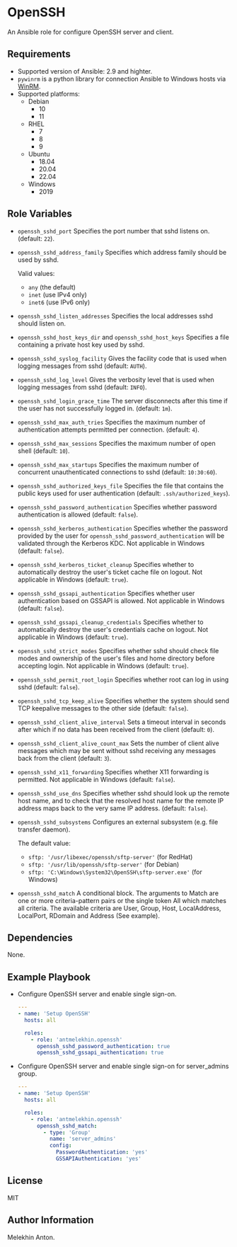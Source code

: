 OpenSSH
=======

An Ansible role for configure OpenSSH server and client.

Requirements
------------

- Supported version of Ansible: 2.9 and highter.
- `pywinrm` is a python library for connection Ansible to Windows hosts via [WinRM](https://docs.ansible.com/ansible/latest/user_guide/windows_winrm.html).
- Supported platforms:
  - Debian
    - 10
    - 11
  - RHEL
    - 7
    - 8
    - 9
  - Ubuntu
    - 18.04
    - 20.04
    - 22.04
  - Windows
    - 2019

Role Variables
--------------

- `openssh_sshd_port` Specifies the port number that sshd listens on. (default: `22`).
- `openssh_sshd_address_family` Specifies which address family should be used by sshd.

  Valid values:
  - `any` (the default)
  - `inet` (use IPv4 only)
  - `inet6` (use IPv6 only)

- `openssh_sshd_listen_addresses` Specifies the local addresses sshd should listen on.
- `openssh_sshd_host_keys_dir` and `openssh_sshd_host_keys` Specifies a file containing a private host key used by sshd.
- `openssh_sshd_syslog_facility` Gives the facility code that is used when logging messages from sshd (default: `AUTH`).
- `openssh_sshd_log_level` Gives the verbosity level that is used when logging messages from sshd (default: `INFO`).
- `openssh_sshd_login_grace_time` The server disconnects after this time if the user has not successfully logged in. (default: `1m`).
- `openssh_sshd_max_auth_tries` Specifies the maximum number of authentication attempts permitted per connection. (default: `4`).
- `openssh_sshd_max_sessions` Specifies the maximum number of open shell (default: `10`).
- `openssh_sshd_max_startups` Specifies the maximum number of concurrent unauthenticated connections to sshd (default: `10:30:60`).
- `openssh_sshd_authorized_keys_file` Specifies the file that contains the public keys used for user authentication (default: `.ssh/authorized_keys`).
- `openssh_sshd_password_authentication` Specifies whether password authentication is allowed (default: `false`).
- `openssh_sshd_kerberos_authentication` Specifies whether the password provided by the user for `openssh_sshd_password_authentication` will be validated through the Kerberos KDC. Not applicable in Windows (default: `false`).
- `openssh_sshd_kerberos_ticket_cleanup` Specifies whether to automatically destroy the user's ticket cache file on logout. Not applicable in Windows (default: `true`).
- `openssh_sshd_gssapi_authentication` Specifies whether user authentication based on GSSAPI is allowed. Not applicable in Windows (default: `false`).
- `openssh_sshd_gssapi_cleanup_credentials` Specifies whether to automatically destroy the user's credentials cache on logout. Not applicable in Windows (default: `true`).
- `openssh_sshd_strict_modes` Specifies whether sshd should check file modes and ownership of the user's files and home directory before accepting login. Not applicable in Windows (default: `true`).
- `openssh_sshd_permit_root_login` Specifies whether root can log in using sshd (default: `false`).
- `openssh_sshd_tcp_keep_alive` Specifies whether the system should send TCP keepalive messages to the other side (default: `false`).
- `openssh_sshd_client_alive_interval` Sets a timeout interval in seconds after which if no data has been received from the client (default: `0`).
- `openssh_sshd_client_alive_count_max` Sets the number of client alive messages which may be sent without sshd receiving any messages back from the client (default: `3`).
- `openssh_sshd_x11_forwarding` Specifies whether X11 forwarding is permitted. Not applicable in Windows (default: `false`).
- `openssh_sshd_use_dns` Specifies whether sshd should look up the remote host name, and to check that the resolved host name for the remote IP address maps back to the very same IP address. (default: `false`).
- `openssh_sshd_subsystems` Configures an external subsystem (e.g. file transfer daemon).

  The default value:
  - `sftp: '/usr/libexec/openssh/sftp-server'` (for RedHat)
  - `sftp: '/usr/lib/openssh/sftp-server'` (for Debian)
  - `sftp: 'C:\Windows\System32\OpenSSH\sftp-server.exe'` (for Windows)

- `openssh_sshd_match` A conditional block. The arguments to Match are one or more criteria-pattern pairs or the single token All which matches all criteria. The available criteria are User, Group, Host, LocalAddress, LocalPort, RDomain and Address (See example).

Dependencies
------------

None.

Example Playbook
----------------

- Configure OpenSSH server and enable single sign-on.

  ```yaml
  ---
  - name: 'Setup OpenSSH'
    hosts: all

    roles:
      - role: 'antmelekhin.openssh'
        openssh_sshd_password_authentication: true
        openssh_sshd_gssapi_authentication: true
  ```

- Configure OpenSSH server and enable single sign-on for server_admins group.

  ```yaml
  ---
  - name: 'Setup OpenSSH'
    hosts: all

    roles:
      - role: 'antmelekhin.openssh'
        openssh_sshd_match:
          - type: 'Group'
            name: 'server_admins'
            config:
              PasswordAuthentication: 'yes'
              GSSAPIAuthentication: 'yes'
  ```

License
-------

MIT

Author Information
------------------

Melekhin Anton.
